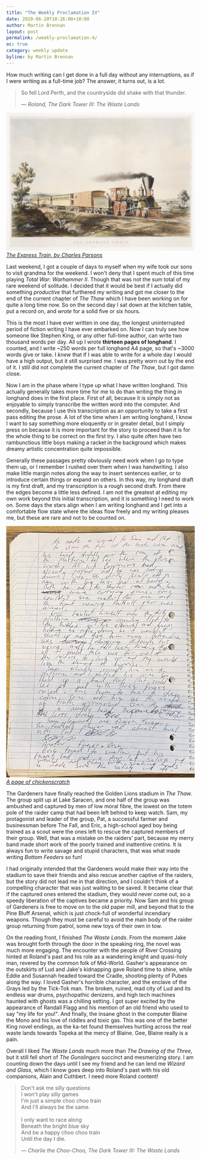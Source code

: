 ```yaml
---
title: "The Weekly Proclamation IV"
date: 2020-06-20T10:26:00+10:00
author: Martin Brennan
layout: post
permalink: /weekly-proclamation-4/
oc: true
category: weekly update
byline: by Martin Brennan
---
```


How much writing can I get done in a full day without any interruptions, as if I were writing as a full-time job? The answer, it turns out, is a lot.

<!--more-->

<blockquote class="hero">
    <p>So fell Lord Perth, and the countryside did shake with that thunder.</p>
    <cite>— Roland, The Dark Tower III: The Waste Lands</cite>
</blockquote>

![The Express Train](/images/train.jpg)
<cite>[The Express Train, by Charles Parsons](https://www.metmuseum.org/art/collection/search/358904)</cite>

Last weekend, I got a couple of days to myself when my wife took our sons to visit grandma for the weekend. I won't deny that I spent much of this time playing _Total War: Warhammer II_. Though that was not the sum total of my rare weekend of solitude. I decided that it would be best if I actually did something _productive_ that furthered my writing and got me closer to the end of the current chapter of _The Thaw_ which I have been working on for quite a long time now. So on the second day I sat down at the kitchen table, put a record on, and _wrote_ for a solid five or six hours.

This is the most I have ever written in one day, the longest uninterrupted period of fiction writing I have ever embarked on. Now I can truly see how someone like Stephen King, or any other full-time author, can write two thousand words per day. All up I wrote **thirteen pages of longhand**. I counted, and I write ~250 words per full longhand A4 page, so that's ~3000 words give or take. I _knew_ that if I was able to write for a whole day I would have a high output, but it still surprised me. I was pretty worn out by the end of it. I still did not complete the current chapter of _The Thaw_, but I got damn close.

Now I am in the phase where I type up what I have written longhand. This actually generally takes more time for me to do than writing the thing in longhand does in the first place. First of all, because it is simply not as enjoyable to simply transcribe the written word into the computer. And secondly, because I use this transcription as an opportunity to take a first pass editing the prose. A lot of the time when I am writing longhand, I know I want to say something more eloquently or in greater detail, but I simply press on because it is more important for the story to proceed than it is for the whole thing to be correct on the first try. I also quite often have two rambunctious little boys making a racket in the background which makes dreamy artistic concentration quite impossible.

Generally these passages pretty obviously need work when I go to type them up, or I remember I rushed over them when I was handwriting. I also make little margin notes along the way to insert sentences earlier, or to introduce certain things or expand on others. In this way, my longhand draft is my first draft, and my transcription is a rough second draft. From there the edges become a little less defined. I am not the greatest at editing my own work beyond this initial transcription, and it is something I need to work on. Some days the stars align when I am writing longhand and I get into a comfortable flow state where the ideas flow freely and my writing pleases me, but these are rare and not to be counted on.

<div class="centerimage">
<p><a href="/images/longhand1.jpg">
<img src="/images/longhand1.jpg" alt="Longhand" />
<cite>A page of chickenscratch</cite>
</a>
</p>
</div>

The Gardeners have finally reached the Golden Lions stadium in _The Thaw_. The group split up at Lake Saracen, and one half of the group was ambushed and captured by men of low moral fibre, the lowest on the totem pole of the raider camp that had been left behind to keep watch. Sam, my protagonist and leader of the group, Pat, a successful farmer and businessman before The Fall, and Eric, a high-school aged boy being trained as a scout were the ones left to rescue the captured members of their group. Well, that was a mistake on the raiders' part, because my merry band made short work of the poorly trained and inattentive cretins. It is always fun to write savage and stupid characters, that was what made writing _Bottom Feeders_ so fun!

I had originally intended that the Gardeners would make their way into the stadium to save their friends and also rescue another captive of the raiders, but the story did not lead me in that direction, and I couldn't think of a compelling character that was just waiting to be saved. It became clear that if the captured ones entered the stadium, they would never come out, so a speedy liberation of the captives became a priority. Now Sam and his group of Gardeners is free to move on to the old paper mill, and beyond that to the Pine Bluff Arsenal, which is just chock-full of wonderful incendiary weapons. Though they must be careful to avoid the main body of the raider group returning from patrol, some new toys of their own in tow.

On the reading front, I finished _The Waste Lands_. From the moment Jake was brought forth through the door in the speaking ring, the novel was much more engaging. The encounter with the people of River Crossing hinted at Roland's past and his role as a wandering knight and quasi-holy man, revered by the common folk of Mid-World. Gasher's appearance on the outskirts of Lud and Jake's kidnapping gave Roland time to shine, while Eddie and Susannah headed toward the Cradle, shooting plenty of Pubes along the way. I loved Gasher's horrible character, and the enclave of the Grays led by the Tick-Tok man. The broken, ruined, mad city of Lud and its endless war drums, psychopathic denizens, and high tech machines haunted with ghosts was a chilling setting. I got super excited by the appearance of Randall Flagg and his mention of an old friend who used to say "my life for you!". And finally, the insane ghost in the computer Blaine the Mono and his love of riddles and toxic gas. This was one of the better King novel endings, as the ka-tet found themselves hurtling across the real waste lands towards Topeka at the mercy of Blaine. Gee, Blaine really is a pain.

Overall I liked _The Waste Lands_ much more than _The Drawing of the Three_, but it still fell short of _The Gunslingers_ succinct and mesmerizing story. I am counting down the days until I see my friend and he can lend me _Wizard and Glass_, which I know goes deep into Roland's past with his old companions, Alain and Cuthbert. I need more Roland content!

<blockquote class="hero">
  <p>Don't ask me silly questions<br/>
  I won't play silly games<br/>
  I'm just a simple choo choo train<br/>
  And I'll always be the same.<br/>
<br/>
  I only want to race along<br/>
  Beneath the bright blue sky<br/>
  And be a happy choo choo train<br/>
  Until the day I die.</p>
  <cite>— Charlie the Choo-Choo, The Dark Tower III: The Waste Lands</cite>
</blockquote>